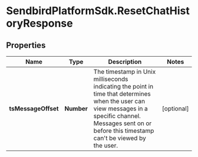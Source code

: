 # SendbirdPlatformSdk.ResetChatHistoryResponse

## Properties

Name | Type | Description | Notes
------------ | ------------- | ------------- | -------------
**tsMessageOffset** | **Number** | The timestamp in Unix milliseconds indicating the point in time that determines when the user can view messages in a specific channel. Messages sent on or before this timestamp can&#39;t be viewed by the user. | [optional] 


